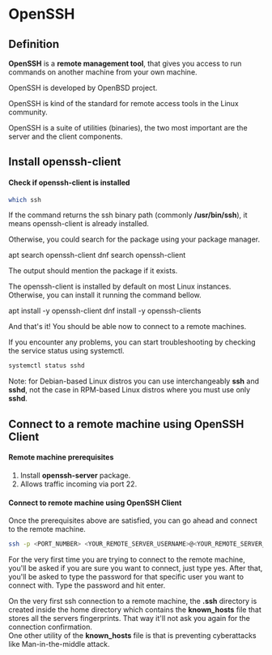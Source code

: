# OpenSSH

## Definition

**OpenSSH** is a **remote management tool**, that gives you access to run commands on another machine from your own machine.

OpenSSH is developed by OpenBSD project.

OpenSSH is kind of the standard for remote access tools in the Linux community.

OpenSSH is a suite of utilities (binaries), the two most important are the server and the client components.

##  Install openssh-client

#### Check if openssh-client is installed
```bash
which ssh
```
If the command returns the ssh binary path (commonly **/usr/bin/ssh**), it means openssh-client is already installed.

Otherwise, you could search for the package using your package manager.

<tabs>
    <tab title="Debian-based Linux Distros">
        <code-block lang="bash">apt search openssh-client</code-block>
    </tab>
    <tab title="RPM-based Linux Distros">
        <code-block lang="bash">dnf search openssh-client</code-block> 
    </tab>
</tabs>

The output should mention the package if it exists.

The openssh-client is installed by default on most Linux instances. Otherwise, you can install it running the command bellow.


<tabs>
    <tab title="Debian-based Linux Distros">
        <code-block lang="bash">apt install -y openssh-client</code-block>
    </tab>
    <tab title="RPM-based Linux Distros">
        <code-block lang="bash">dnf install -y openssh-clients</code-block> 
    </tab>
</tabs>


And that's it! You should be able now to connect to a remote machines.

If you encounter any problems, you can start troubleshooting by checking the service status using systemctl.
```bash
systemctl status sshd
```
Note: for Debian-based Linux distros you can use interchangeably **ssh** and **sshd**, not the case in RPM-based Linux distros where you must use only **sshd**.

## Connect to a remote machine using OpenSSH Client
#### Remote machine prerequisites
1. Install **openssh-server** package.
2. Allows traffic incoming via port 22.

#### Connect to remote machine using OpenSSH Client
Once the prerequisites above are satisfied, you can go ahead and connect to the remote machine.
```bash
ssh -p <PORT_NUMBER> <YOUR_REMOTE_SERVER_USERNAME>@<YOUR_REMOTE_SERVER_IP_ADDRESS>
``` 

[//]: # (![ssh_first_connection]&#40;images/ssh_first_connection.png&#41;)


For the very first time you are trying to connect to the remote machine, you'll be asked if you are sure you want to connect, just type yes. After that, you'll be asked to type the password for that specific user you want to connect with. Type the password and hit enter.

On the very first ssh connection to a remote machine,
the **.ssh** directory is created inside the home directory
which contains the **known_hosts** file that stores all the servers fingerprints. That way it'll not ask you again for the connection confirmation.       
One other utility of the **known_hosts** file is that is preventing cyberattacks like Man-in-the-middle attack.

[//]: # (![ssh_tree_after_first_connection]&#40;images/ssh_tree_after_first_connection.png&#41;)